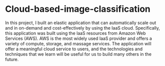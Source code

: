 # Cloud-based-image-classification

In this project, I built an elastic application that can automatically scale out and in on-demand and cost-effectively by using the IaaS cloud. Specifically, this application was built using the IaaS resources from Amazon Web Services (AWS). AWS is the most widely used IaaS provider and offers a variety of compute, storage, and massage services. The application will offer a meaningful cloud service to users, and the technologies and techniques that we learn will be useful for us to build many others in the future.
